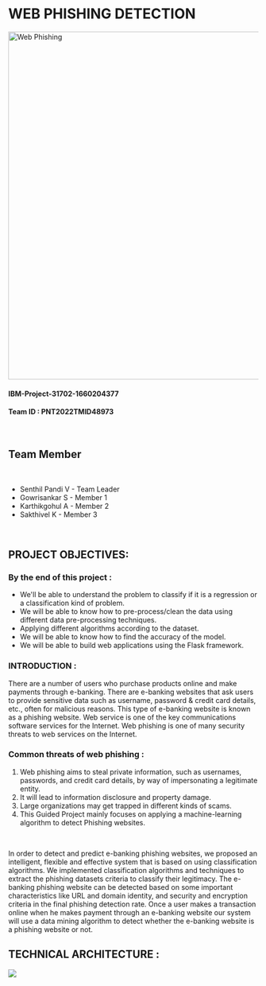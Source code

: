 <h1>WEB PHISHING DETECTION </h1>
<img alt="Web Phishing" width="700px" src="https://www.osibeyond.com/wp-content/uploads/2020/03/how-to-spot-a-phishing-attack.png">
<h4>IBM-Project-31702-1660204377</h4>
<h4>Team ID : PNT2022TMID48973</h4>
<br>

<h2>Team Member</h2>
<br>
<ul>
<li>Senthil Pandi V - Team Leader</li>
<li>Gowrisankar S - Member 1</li>
<li>Karthikgohul A - Member 2</li>
<li>Sakthivel K - Member 3</li>
</ul>
<br>
<h2>PROJECT OBJECTIVES:</h2>

<h3>By the end of this project :</h3>
<ul>
    <li>We'll be able to understand the problem to classify if it is a regression or a classification kind of problem.</li>
    <li>We will be able to know how to pre-process/clean the data using different data pre-processing techniques.</li>
    <li>Applying different algorithms according to the dataset.</li>
    <li>We will be able to know how to find the accuracy of the model.</li>
    <li>We will be able to build web applications using the Flask framework.</li>
</ul>

<h3>INTRODUCTION :</h3>

<p>There are a number of users who purchase products online and make payments through e-banking. There are e-banking websites that ask users to provide sensitive data such as username, password & credit card details, etc., often for malicious reasons. This type of e-banking website is known as a phishing website. Web service is one of the key communications software services for the Internet. Web phishing is one of many security threats to web services on the Internet.</p>

 <h3>Common threats of web phishing :</h3>
 
 <ol>
        <li>Web phishing aims to steal private information, such as usernames, passwords, and credit card details, by way of impersonating a legitimate entity.</li>
        <li>It will lead to information disclosure and property damage.</li>
        <li>Large organizations may get trapped in different kinds of scams.</li>
        <li>This Guided Project mainly focuses on applying a machine-learning algorithm to detect Phishing websites.</li>
</ol>
<br>
<p>In order to detect and predict e-banking phishing websites, we proposed an intelligent, flexible and effective system that is based on using classification algorithms. We implemented classification algorithms and techniques to extract the phishing datasets criteria to classify their legitimacy. The e-banking phishing website can be detected based on some important characteristics like URL and domain identity, and security and encryption criteria in the final phishing detection rate. Once a user makes a transaction online when he makes payment through an e-banking website our system will use a data mining algorithm to detect whether the e-banking website is a phishing website or not.</p>

<h2>TECHNICAL ARCHITECTURE :</h2>

<img src="https://user-images.githubusercontent.com/62200224/191585875-9db35871-72b5-476e-ac9b-3795cf3778de.png">

